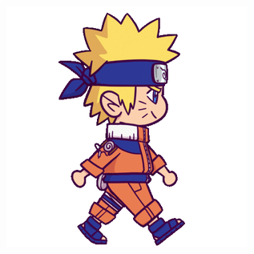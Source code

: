<div align="center">
  <img src="https://github.com/burak-yldrm/burak-yldrm/blob/main/datebayo_right.gif?raw=true" width="%100" align="left"></img>
</div>
